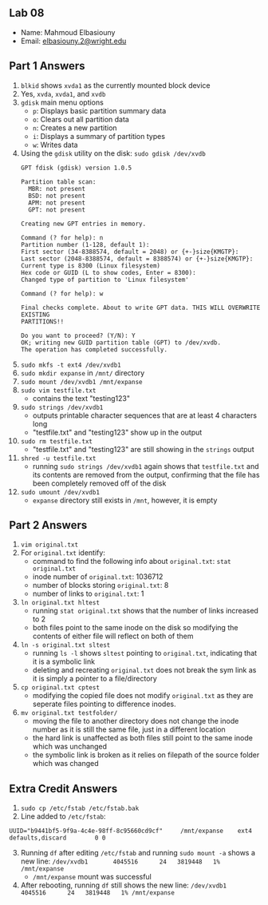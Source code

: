 ## Lab 08

- Name: Mahmoud Elbasiouny
- Email: elbasiouny.2@wright.edu

## Part 1 Answers

1. `blkid` shows `xvda1` as the currently mounted block device
2. Yes, `xvda`, `xvda1`, and `xvdb`
3. `gdisk` main menu options
    - `p`: Displays basic partition summary data 
    - `o`: Clears out all partition data
    - `n`: Creates a new partition
    - `i`: Displays a summary of partition types
    - `w`: Writes data
4. Using the `gdisk` utility on the disk: `sudo gdisk /dev/xvdb`
   ```
   GPT fdisk (gdisk) version 1.0.5

   Partition table scan:
     MBR: not present
     BSD: not present
     APM: not present
     GPT: not present

   Creating new GPT entries in memory.

   Command (? for help): n
   Partition number (1-128, default 1):
   First sector (34-8388574, default = 2048) or {+-}size{KMGTP}:
   Last sector (2048-8388574, default = 8388574) or {+-}size{KMGTP}:
   Current type is 8300 (Linux filesystem)
   Hex code or GUID (L to show codes, Enter = 8300):
   Changed type of partition to 'Linux filesystem'

   Command (? for help): w

   Final checks complete. About to write GPT data. THIS WILL OVERWRITE EXISTING
   PARTITIONS!!

   Do you want to proceed? (Y/N): Y
   OK; writing new GUID partition table (GPT) to /dev/xvdb.
   The operation has completed successfully.
   ```
5. `sudo mkfs -t ext4 /dev/xvdb1`
6. `sudo mkdir expanse` in `/mnt/` directory
7. `sudo mount /dev/xvdb1 /mnt/expanse`
8. `sudo vim testfile.txt`
    - contains the text "testing123"
9. `sudo strings /dev/xvdb1`
    - outputs printable character sequences that are at least 4 characters long
    - "testfile.txt" and "testing123" show up in the output
10. `sudo rm testfile.txt`
    - "testfile.txt" and "testing123" are still showing in the `strings` output
11. `shred -u testfile.txt`
    - running `sudo strings /dev/xvdb1` again shows that `testfile.txt` and its contents are removed from the output, confirming that the file has been completely removed off of the disk
12. `sudo umount /dev/xvdb1`
    - `expanse` directory still exists in `/mnt`, however, it is empty

## Part 2 Answers

1. `vim original.txt`
2. For `original.txt` identify:
   - command to find the following info about `original.txt`: `stat original.txt`
   - inode number of `original.txt`: 1036712
   - number of blocks storing `original.txt`: 8
   - number of links to `original.txt`: 1
3. `ln original.txt hltest`
   - running `stat original.txt` shows that the number of links increased to 2 
   - both files point to the same inode on the disk so modifying the contents of either file will reflect on both of them
4. `ln -s original.txt sltest`
   - running `ls -l` shows `sltest` pointing to `original.txt`, indicating that it is a symbolic link
   - deleting and recreating `original.txt` does not break the sym link as it is simply a pointer to a file/directory
5. `cp original.txt cptest`
   - modifying the copied file does not modify `original.txt` as they are seperate files pointing to difference inodes.
6. `mv original.txt testfolder/`
   - moving the file to another directory does not change the inode number as it is still the same file, just in a different location
   - the hard link is unaffected as both files still point to the same inode which was unchanged
   - the symbolic link is broken as it relies on filepath of the source folder which was changed

## Extra Credit Answers

1. `sudo cp /etc/fstab /etc/fstab.bak`
2. Line added to `/etc/fstab`:
```
UUID="b9441bf5-9f9a-4c4e-98ff-8c95660cd9cf"     /mnt/expanse    ext4    defaults,discard        0 0
```
3. Running `df` after editing `/etc/fstab` and running `sudo mount -a` shows a new line:
`/dev/xvdb1       4045516      24   3819448   1% /mnt/expanse`
    - `/mnt/expanse` mount was successful
4. After rebooting, running `df` still shows the new line:
`/dev/xvdb1       4045516      24   3819448   1% /mnt/expanse`
